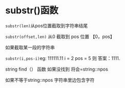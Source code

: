 # substr()函数

`substr(len)`从pos位置截取到字符串结尾

`substr(offset,len)` 从0 截取到 pos 位置 【0，pos】

如果截取某一段的字符串

`substr(i,pos-i)`eg: 111111.11 i = 2 pos = 5 则 答案：1111.

string find（） 函数 如果没找到  将会=string::npos

如果不等于string::npos 字符串里边包含字符
